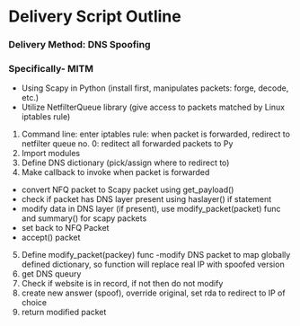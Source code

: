 # Delivery Script Outline
### Delivery Method: DNS Spoofing
### Specifically- MITM
- Using Scapy in Python (install first, manipulates packets: forge, decode, etc.)
- Utilize NetfilterQueue library (give access to packets matched by Linux iptables rule)
1. Command line: enter iptables rule: when packet is forwarded, redirect to netfilter queue no. 0: reditect all forwarded packets to Py
2. Import modules
3. Define DNS dictionary (pick/assign where to redirect to)
4. Make callback to invoke when packet is forwarded 
  - convert NFQ packet to Scapy packet using get_payload()
  - check if packet has DNS layer present using haslayer() if statement
  - modify data in DNS layer (if present), use modify_packet(packet) func and summary() for scapy packets
  - set back to NFQ Packet
  - accept() packet
  5. Define modify_packet(packey) func
  -modify DNS packet to map globally defined dictionary, so function will replace real IP with spoofed version
  7. get DNS queury 
  8. Check if website is in record, if not then do not modify
  9. create new answer (spoof), override original, set rda to redirect to IP of choice 
  10. return modified packet
